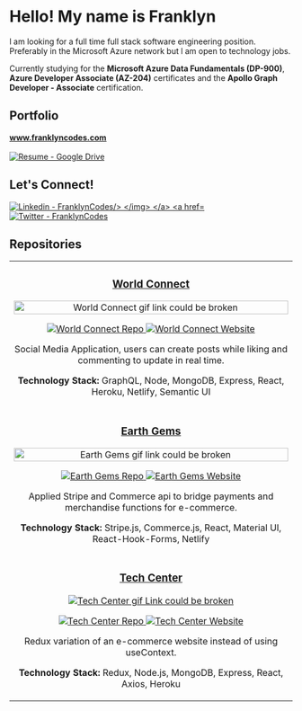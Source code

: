 <!-- https://github.com/Ileriayo/markdown-badges -->
<h1>Hello! My name is Franklyn</h1>
<p> l am looking for a full time full stack software engineering position. Preferably in the Microsoft Azure network but
    l am open to technology jobs.</p>
<p>Currently studying for the <b>Microsoft Azure Data Fundamentals (DP-900)</b>, <b>Azure Developer Associate
        (AZ-204)</b> certificates and the <b>Apollo Graph Developer - Associate</b> certification.</p>
<h2>Portfolio</h2> <b><a href="www.franklyncodes.com" alt="Franklyn Codes Website"><u>www.franklyncodes.com</u></a></b>
<br /> <br />
<a href="" target="_blank">
    <img src="https://img.shields.io/badge/-resume-aqua?style=for-the-badge&color=0A66C2" alt="Resume - Google Drive" />
</a>

<h2>Let's Connect!</h2>
<a href="https://www.linkedin.com/in/franklyncodes/">
    <img src="https://img.shields.io/badge/linkedin-%230077B5.svg?&style=for-the-badge&logo=linkedin&logoColor=white"
        alt="Linkedin - FranklynCodes/> </img>
</a>
<a href="https://twitter.com/FranklynCodes"> <img
        src="https://img.shields.io/badge/Twitter-1DA1F2?style=for-the-badge&logo=twitter&logoColor=white"
        alt="Twitter - FranklynCodes"></img></a>

<h2 align="left">Repositories</h2>

<div align="center">
    <table>
        <tr>
            <td width="100%">
                <h3 align="center" color="green"><b><u>World Connect</u></b></h3>
                <div align="center">
                    <a href="https://imgur.com/Myu3VhC"><img src="https://i.imgur.com/Myu3VhC.gif" height="100%"
                            title="World Connect" alt="World Connect gif link could be broken " /></a>
                    <p>
                        <a href="https://github.com/FranklynCodes/SocialMedia001" target="_blank">
                            <img src="https://img.shields.io/badge/Repo-blue?style=for-the-badge&logo=github"
                                alt="World Connect Repo" />
                        </a>
                        <a href="https://worldconnection.netlify.app" target="_blank">
                            <img src="https://img.shields.io/badge/-website-aqua?style=for-the-badge&color=800080"
                                alt="World Connect Website" />
                        </a>
                    </p>
                    <!-- <img src ="https://api.netlify.com/api/v1/badges/afe4370c-a7b6-4f00-8ddd-3aa23dff2bf5/deploy-status" alt ="Social Media" /> -->
                    <p>Social Media Application, users can create posts while liking and commenting to update in
                        real time.
                    </p>
                    <!-- <p align="left"> Lorem Eiusmod velit proident labore in nulla.</p> -->
                    <p><strong>Technology Stack:</strong> GraphQL, Node, MongoDB, Express, React, Heroku,
                        Netlify,
                        Semantic UI
                </div>
            </td>
        </tr>
        <tr>
            <td width="100%">
                <h3 align="center" color="green"><b><u>Earth Gems</u></b></h2>
                    <div align="center">
                        <a href="https://imgur.com/knUCV4W"><img src="https://i.imgur.com/knUCV4W.gif" height="100%"
                                title="Earth Gems" alt="Earth Gems gif link could be broken" /></a>
                        <p>
                            <a href="https://github.com/FranklynCodes/ecommerece1" target="_blank">
                                <img src="https://img.shields.io/badge/Repo-blue?style=for-the-badge&logo=github"
                                    alt="Earth Gems Repo" />
                            </a>
                            <a href="https://earthgems.netlify.app" target="_blank">
                                <img src="https://img.shields.io/badge/-website-green?style=for-the-badge&color=800080"
                                    alt="Earth Gems Website" />
                            </a>
                        </p>
                        <!-- <img src="https://api.netlify.com/api/v1/badges/8c40f4da-ff0b-4f54-8902-18aea6b47094/deploy-status" alt = "Earth Gems Deployment Status"/> -->
                        <p> Applied Stripe and Commerce api to bridge payments and merchandise functions for
                            e-commerce. </p>
                        <p><strong>Technology Stack:</strong> Stripe.js, Commerce.js, React, Material UI,
                            React-Hook-Forms, Netlify</p>
                    </div>
        </tr>
        <tr>
            <td width="100%">
                <h3 align="center" color="green"><b><u>Tech Center</u></b></h2>
                    <div align="center">
                        <a href="https://imgur.com/RubKoqb" target="_blank"><img src="https://imgur.com/RubKoqb.gif"
                                title="Tech Center" alt="Tech Center gif Link could be broken" /></a>
                        <p>
                            <a href="https://github.com/FranklynCodes/ecommerece2" target="_blank">
                                <img src="https://img.shields.io/badge/Repo-blue?style=for-the-badge&logo=github"
                                    alt="Tech Center Repo" />
                            </a>
                            <a href="https://techcenter-ecommerce.herokuapp.com" target="_blank">
                                <img src="https://img.shields.io/badge/-website-green?style=for-the-badge&color=800080"
                                    alt="Tech Center Website" />
                            </a>
                        </p>
                        <p> Redux variation of an e-commerce website instead of using useContext. </p>
                        <p><strong>Technology Stack:</strong> Redux, Node.js, MongoDB, Express, React, Axios, Heroku</p>
                    </div>
        </tr>
    </table>
</div>
